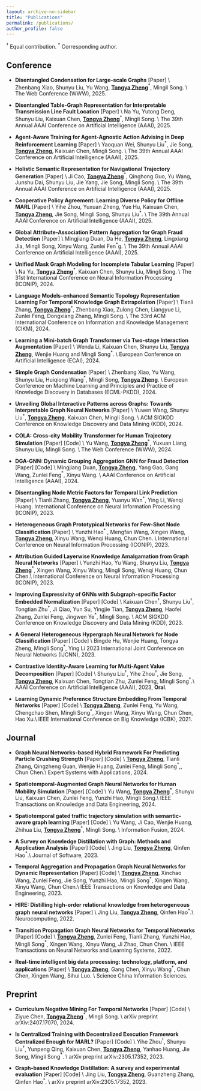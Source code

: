 ```yaml
---
layout: archive-no-sidebar
title: "Publications"
permalink: /publications/
author_profile: false
---
```


$^\dagger$ Equal contribution. $^*$ Corresponding author.

## Conference

- **Disentangled Condensation for Large-scale Graphs** <a href="https://arxiv.org/abs/2401.12231" target="_blank" style="text-decoration: none">\[Paper\]</a> \\
  Zhenbang Xiao, Shunyu Liu, Yu Wang, **<u>Tongya Zheng</u>**$^*$, Mingli Song. \\
  The Web Conference (WWW), 2025.

- **Disentangled Table-Graph Representation for Interpretable Transmission Line Fault Location** <a href="https://openreview.net/forum?id=u9vHIPJJeM" target="_blank" style="text-decoration: none">\[Paper\]</a> \\
  Na Yu, Yutong Deng, Shunyu Liu, Kaixuan Chen, **<u>Tongya Zheng</u>**$^*$, Mingli Song. \\
  The 39th Annual AAAI Conference on Artificial Intelligence (AAAI), 2025.

- **Agent-Aware Training for Agent-Agnostic Action Advising in Deep Reinforcement Learning** <a href="https://openreview.net/forum?id=uqzbsLLMtR" target="_blank" style="text-decoration: none">\[Paper\]</a> \\
  Yaoquan Wei, Shunyu Liu$^*$, Jie Song, **<u>Tongya Zheng</u>**, Kaixuan Chen, Mingli Song. \\
  The 39th Annual AAAI Conference on Artificial Intelligence (AAAI), 2025.

- **Holistic Semantic Representation for Navigational Trajectory Generation** <a href="https://openreview.net/forum?id=wH1Dkg2YeL" target="_blank" style="text-decoration: none">\[Paper\]</a> \\
  Ji Cao, **<u>Tongya Zheng</u>**$^*$, Qinghong Guo, Yu Wang, Junshu Dai, Shunyu Liu, Jie Yang, Jie Song, Mingli Song. \\
  The 39th Annual AAAI Conference on Artificial Intelligence (AAAI), 2025.

- **Cooperative Policy Agreement: Learning Diverse Policy for Offline MARL** <a href="https://openreview.net/forum?id=ti370UZvyP" target="_blank" style="text-decoration: none">\[Paper\]</a> \\
  Yihe Zhou, Yuxuan Zheng, Yue Hu, Kaixuan Chen, **<u>Tongya Zheng</u>**, Jie Song, Mingli Song, Shunyu Liu$^*$. \\
  The 39th Annual AAAI Conference on Artificial Intelligence (AAAI), 2025.

- **Global Attribute-Association Pattern Aggregation for Graph Fraud Detection** <a href="https://openreview.net/forum?id=Vnh0oHEXu9" target="_blank" style="text-decoration: none">\[Paper\]</a> \\
  Mingjiang Duan, Da He, **<u>Tongya Zheng</u>**, Lingxiang Jia, Mingli Song, Xinyu Wang, Zunlei Fen$^*$g. \\
  The 39th Annual AAAI Conference on Artificial Intelligence (AAAI), 2025.

- **Unified Mask Graph Modeling for Incomplete Tabular Learning** <a href="" target="_blank" style="text-decoration: none">\[Paper\]</a> \\
  Na Yu, **<u>Tongya Zheng</u>**$^*$, Kaixuan Chen, Shunyu Liu, Mingli Song. \\
  The 31st International Conference on Neural Information Processing (ICONIP), 2024.

- **Language Models-enhanced Semantic Topology Representation Learning For Temporal Knowledge Graph Extrapolation** <a href="https://dl.acm.org/doi/10.1145/3627673.3679602" target="_blank" style="text-decoration: none">\[Paper\]</a> \\
  Tianli Zhang, **<u>Tongya Zheng</u>**$^*$, Zhenbang Xiao, Zulong Chen, Liangyue Li, Zunlei Feng, Dongxiang Zhang, Mingli Song. \\
  The 33rd ACM International Conference on Information and Knowledge Management (CIKM), 2024.

- **Learning a Mini-batch Graph Transformer via Two-stage Interaction Augmentation** <a href="https://www.ecai2024.eu/programme/accepted-papers" target="_blank" style="text-decoration: none">\[Paper\]</a> \\
  Wenda Li, Kaixuan Chen, Shunyu Liu, **<u>Tongya Zheng</u>**, Wenjie Huang and Mingli Song$^*$. \\
  European Conference on Artificial Intelligence (ECAI), 2024.

- **Simple Graph Condensation** <a href="https://arxiv.org/abs/2403.14951" target="_blank" style="text-decoration: none">\[Paper\]</a> \\
  Zhenbang Xiao, Yu Wang, Shunyu Liu, Huiqiong Wang$^*$, Mingli Song, **<u>Tongya Zheng</u>**. \\
  European Conference on Machine Learning and Principles and Practice of Knowledge Discovery in Databases (ECML-PKDD), 2024.

- **Unveiling Global Interactive Patterns across Graphs: Towards Interpretable Graph Neural Networks** <a href="https://openreview.net/forum?id=YsTHWus1DF" target="_blank" style="text-decoration: none">\[Paper\]</a> \\
  Yuwen Wang, Shunyu Liu$^*$, **<u>Tongya Zheng</u>**, Kaixuan Chen, Mingli Song. \\
  ACM SIGKDD Conference on Knowledge Discovery and Data Mining (KDD), 2024.

- **COLA: Cross-city Mobility Transformer for Human Trajectory Simulation** <a href="https://dl.acm.org/doi/abs/10.1145/3589334.3645469" target="_blank" style="text-decoration: none">\[Paper\]</a> <a href="https://github.com/Star607/Cross-city-Mobility-Transformer" target="_blank" style="text-decoration: none">\[Code\]</a> \\
  Yu Wang, **<u>Tongya Zheng</u>**$^*$, Yuxuan Liang, Shunyu Liu, Mingli Song. \\
  The Web Conference (WWW), 2024.

- **DGA-GNN: Dynamic Grouping Aggregation GNN for Fraud Detection** <a href="https://ojs.aaai.org/index.php/AAAI/article/view/29067" target="_blank" style="text-decoration: none">\[Paper\]</a> <a href="https://github.com/AtwoodDuan/DGA-GNN" target="_blank" style="text-decoration: none">\[Code\]</a> \\
  Mingjiang Duan, **<u>Tongya Zheng</u>**, Yang Gao, Gang Wang, Zunlei Feng$^*$, Xinyu Wang. \\
  AAAI Conference on Artificial Intelligence (AAAI), 2024.

- **Disentangling Node Metric Factors for Temporal Link Prediction** <a href="https://link.springer.com/chapter/10.1007/978-981-99-8082-6_27
" target="_blank" style="text-decoration: none">\[Paper\]</a> \\
  Tianli Zhang, **<u>Tongya Zheng</u>**, Yuanyu Wan$^*$, Ying Li, Wenqi Huang.
  International Conference on Neural Information Processing (ICONIP), 2023.
 
- **Heterogeneous Graph Prototypical Networks for Few-Shot Node Classification** <a href="
https://link.springer.com/chapter/10.1007/978-981-99-8132-8_41" target="_blank" style="text-decoration: none">\[Paper\]</a> \\
  Yunzhi Hao$^*$ , Mengfan Wang, Xingen Wang, **<u>Tongya Zheng</u>**, Xinyu Wang, Wenqi Huang, Chun Chen. \\
  International Conference on Neural Information Processing (ICONIP), 2023.

- **Attribution Guided Layerwise Knowledge Amalgamation from Graph Neural Networks** <a href="https://www.springerprofessional.de/attribution-guided-layerwise-knowledge-amalgamation-from-graph-n/26298874" target="_blank" style="text-decoration: none">\[Paper\]</a> \\
  Yunzhi Hao, Yu Wang, Shunyu Liu, **<u>Tongya Zheng</u>**$^*$, Xingen Wang, Xinyu Wang, Mingli Song, Wenqi Huang, Chun Chen.\\
  International Conference on Neural Information Processing (ICONIP), 2023.

- **Improving Expressivity of GNNs with Subgraph-specific Factor Embedded Normalization** <a href="https://arxiv.org/abs/2305.19903" target="_blank" style="text-decoration: none">\[Paper\]</a> <a href="https://github.com/chenchkx/SuperNorm" target="_blank" style="text-decoration: none">\[Code\]</a> \\
  Kaixuan Chen$^\dagger$, Shunyu Liu$^\dagger$, Tongtian Zhu$^\dagger$, Ji Qiao, Yun Su, Yingjie Tian, **<u>Tongya Zheng</u>**, Haofei Zhang, Zunlei Feng, Jingwen Ye$^*$, Mingli Song. \\
  ACM SIGKDD Conference on Knowledge Discovery and Data Mining (KDD), 2023.

- **A General Heterogeneous Hypergraph Neural Network for Node Classification** <a href="" target="_blank" style="text-decoration: none">\[Paper\]</a> <a href="" target="_blank" style="text-decoration: none">\[Code\]</a> \\
Bingde Hu, Wenjie Huang, Tongya Zheng, Mingli Song$^*$, Ying Li
2023 International Joint Conference on Neural Networks (IJCNN), 2023.

- **Contrastive Identity-Aware Learning for Multi-Agent Value Decomposition** <a href="https://arxiv.org/abs/2211.12712" target="_blank" style="text-decoration: none">\[Paper\]</a> <a href="https://github.com/liushunyu/CIA" target="_blank" style="text-decoration: none">\[Code\]</a> \\
  Shunyu Liu$^\dagger$, Yihe Zhou$^\dagger$, Jie Song, **<u>Tongya Zheng</u>**, Kaixuan Chen, Tongtian Zhu, Zunlei Feng, Mingli Song$^*$.\\
  AAAI Conference on Artificial Intelligence (AAAI), 2023, **Oral**.

- **Learning Dynamic Preference Structure Embedding From Temporal Networks** <a href="https://ieeexplore.ieee.org/abstract/document/9667681" target="_blank" style="text-decoration: none">\[Paper\]</a> <a href="https://github.com/doujiang-zheng/Dynamic-Preference-Structure" target="_blank" style="text-decoration: none">\[Code\]</a> \\
  **<u>Tongya Zheng</u>**, Zunlei Feng, Yu Wang, Chengchao Shen, Mingli Song$^*$, Xingen Wang, Xinyu Wang, Chun Chen, Hao Xu.\\
  IEEE International Conference on Big Knowledge (ICBK), 2021.

## Journal

- **Graph Neural Networks-based Hybrid Framework For Predicting Particle Crushing Strength** <a href="https://www.sciencedirect.com/science/article/abs/pii/S0957417424015586" target="_blank" style="text-decoration: none">\[Paper\]</a> <a href="https://github.com/doujiang-zheng/GNN-For-Particle-Crushing" target="_blank" style="text-decoration: none">\[Code\]</a> \\
  **<u>Tongya Zheng</u>**, Tianli Zhang, Qingzheng Guan, Wenjie Huang, Zunlei Feng, Mingli Song$^*$,, Chun Chen.\\
  Expert Systems with Applications, 2024.

- **Spatiotemporal-Augmented Graph Neural Networks for Human Mobility Simulation** <a href="https://arxiv.org/abs/2306.09381" target="_blank" style="text-decoration: none">\[Paper\]</a>  <a href="https://github.com/Star607/STAR-TKDE" target="_blank" style="text-decoration: none">\[Code\] \\
  Yu Wang, **<u>Tongya Zheng</u>$^*$**, Shunyu Liu, Kaixuan Chen, Zunlei Feng, Yunzhi Hao, Mingli Song.\\
  IEEE Transactions on Knowledge and Data Engineering, 2024.

- **Spatiotemporal gated traffic trajectory simulation with semantic-aware graph learning** <a href="https://www.sciencedirect.com/science/article/pii/S1566253524001829" target="_blank" style="text-decoration: none">\[Paper\]</a> <a href="https://github.com/Star607/STEGA" target="_blank" style="text-decoration: none">\[Code\]</a> \\
  Yu Wang, Ji Cao, Wenjie Huang, Zhihua Liu, **<u>Tongya Zheng</u>**$^*$, Mingli Song. \\
  Information Fusion, 2024.

- **A Survey on Knowledge Distillation with Graph: Methods and Application Analysis** <a href="https://www.jos.org.cn/josen/article/abstract/mi007" target="_blank" style="text-decoration: none">\[Paper\]</a> <a href="https://github.com/liujing1023/Graph-based-Knowledge-Distillation" target="_blank" style="text-decoration: none">\[Code\]</a> \\
  Jing Liu, **<u>Tongya Zheng</u>**, Qinfen Hao$^*$.\\
  Journal of Software, 2023.

- **Temporal Aggregation and Propagation Graph Neural Networks for Dynamic Representation** <a href="https://ieeexplore.ieee.org/abstract/document/10094005" target="_blank" style="text-decoration: none">\[Paper\]</a> <a href="https://github.com/doujiang-zheng/TAP-GNN" target="_blank" style="text-decoration: none">\[Code\]</a> \\
  **<u>Tongya Zheng</u>**, Xinchao Wang, Zunlei Feng, Jie Song, Yunzhi Hao, Mingli Song$^*$, Xingen Wang, Xinyu Wang, Chun Chen.\\
  IEEE Transactions on Knowledge and Data Engineering, 2023.

- **HIRE: Distilling high-order relational knowledge from heterogeneous graph neural networks** <a href="https://www.sciencedirect.com/science/article/pii/S0925231222009961" target="_blank" style="text-decoration: none">\[Paper\]</a> \\
  Jing Liu, **<u>Tongya Zheng</u>**, Qinfen Hao$^*$.\\
  Neurocomputing, 2022.

- **Transition Propagation Graph Neural Networks for Temporal Networks** <a href="https://ieeexplore.ieee.org/abstract/document/9955364" target="_blank" style="text-decoration: none">\[Paper\]</a> <a href="https://github.com/doujiang-zheng/TIP-GNN" target="_blank" style="text-decoration: none">\[Code\]</a> \\
  **<u>Tongya Zheng</u>**, Zunlei Feng, Tianli Zhang, Yunzhi Hao, Mingli Song$^*$, Xingen Wang, Xinyu Wang, Ji Zhao, Chun Chen. \\
  IEEE Transactions on Neural Networks and Learning Systems, 2022.

- **Real-time intelligent big data processing: technology, platform, and applications** <a href="https://link.springer.com/article/10.1007/s11432-018-9834-8" target="_blank" style="text-decoration: none">\[Paper\]</a> \\
  **<u>Tongya Zheng</u>**, Gang Chen, Xinyu Wang$^*$, Chun Chen, Xingen Wang, Sihui Luo. \\
  Science China Information Sciences.

## Preprint

- **Curriculum Negative Mining For Temporal Networks** <a href="https://arxiv.org/abs/2407.17070" target="_blank" style="text-decoration: none">\[Paper\]</a> <a href="https://github.com/zziyue83/CurNM" target="_blank" style="text-decoration: none">\[Code\]</a>  \\
  Ziyue Chen, **<u>Tongya Zheng</u>**$^*$, Mingli Song. \\
  arXiv preprint arXiv:2407.17070, 2024.

- **Is Centralized Training with Decentralized Execution Framework Centralized Enough for MARL?** <a href="https://arxiv.org/abs/2305.17352" target="_blank" style="text-decoration: none">\[Paper\]</a> <a href="https://github.com/zyh1999/CADP" target="_blank" style="text-decoration: none">\[Code\]</a> \\
  Yihe Zhou$^\dagger$, Shunyu Liu$^\dagger$, Yunpeng Qing, Kaixuan Chen, **<u>Tongya Zheng</u>**, Yanhao Huang, Jie Song, Mingli Song$^*$. \\
  arXiv preprint arXiv:2305.17352, 2023.

- **Graph-based Knowledge Distillation: A survey and experimental evaluation** <a href="https://arxiv.org/abs/2302.14643" target="_blank" style="text-decoration: none">\[Paper\]</a> <a href="https://github.com/liujing1023/Graph-based-Knowledge-Distillation" target="_blank" style="text-decoration: none">\[Code\]</a> \\
  Jing Liu, **<u>Tongya Zheng</u>**, Guanzheng Zhang, Qinfen Hao$^*$. \\
  arXiv preprint arXiv:2305.17352, 2023.
